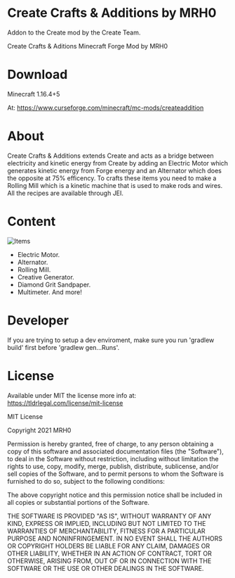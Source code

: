 # Create Crafts &amp; Additions by MRH0
Addon to the Create mod by the Create Team.

Create Crafts & Aditions
Minecraft Forge Mod by MRH0

# Download

Minecraft 1.16.4+5

At: https://www.curseforge.com/minecraft/mc-mods/createaddition

# About

Create Crafts & Additions extends Create and acts as a bridge between electricity and kinetic energy from Create by adding an Electric Motor which generates kinetic energy from Forge energy and an Alternator which does the opposite at 75% efficency. To crafts these items you need to make a Rolling Mill which is a kinetic machine that is used to make rods and wires. All the recipes are available through JEI.

# Content

![Items](https://github.com/mrh0/createaddition/blob/main/2021-05-16_CC&A.png?raw=true)

- Electric Motor.
- Alternator.
- Rolling Mill.
- Creative Generator.
- Diamond Grit Sandpaper.
- Multimeter.
And more!

# Developer
If you are trying to setup a dev enviroment, make sure you run 'gradlew build' first before 'gradlew gen...Runs'.

# License

Available under MIT the license more info at: https://tldrlegal.com/license/mit-license

MIT License

Copyright 2021 MRH0

Permission is hereby granted, free of charge, to any person obtaining a copy
of this software and associated documentation files (the "Software"), to deal
in the Software without restriction, including without limitation the rights
to use, copy, modify, merge, publish, distribute, sublicense, and/or sell
copies of the Software, and to permit persons to whom the Software is
furnished to do so, subject to the following conditions:

The above copyright notice and this permission notice shall be included in all
copies or substantial portions of the Software.

THE SOFTWARE IS PROVIDED "AS IS", WITHOUT WARRANTY OF ANY KIND, EXPRESS OR
IMPLIED, INCLUDING BUT NOT LIMITED TO THE WARRANTIES OF MERCHANTABILITY,
FITNESS FOR A PARTICULAR PURPOSE AND NONINFRINGEMENT. IN NO EVENT SHALL THE
AUTHORS OR COPYRIGHT HOLDERS BE LIABLE FOR ANY CLAIM, DAMAGES OR OTHER
LIABILITY, WHETHER IN AN ACTION OF CONTRACT, TORT OR OTHERWISE, ARISING FROM,
OUT OF OR IN CONNECTION WITH THE SOFTWARE OR THE USE OR OTHER DEALINGS IN THE
SOFTWARE.
